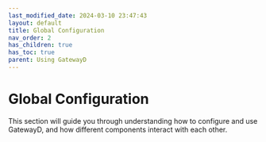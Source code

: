```yaml
---
last_modified_date: 2024-03-10 23:47:43
layout: default
title: Global Configuration
nav_order: 2
has_children: true
has_toc: true
parent: Using GatewayD
---
```


# Global Configuration

This section will guide you through understanding how to configure and use GatewayD, and how different components interact with each other.

